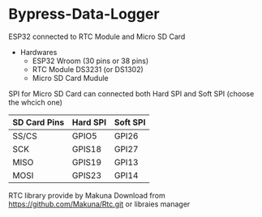 # Bypress-Data-Logger
ESP32 connected to RTC Module and Micro SD Card
- Hardwares
  - ESP32 Wroom (30 pins or 38 pins)
  - RTC Module DS3231 (or DS1302)
  - Micro SD Card Mudule

SPI for Micro SD Card can connected both Hard SPI and Soft SPI (choose the whcich one)

| SD Card Pins  |   Hard SPI    |   Soft SPI   |
| ------------- | ------------- | -------------|
| SS/CS  | GPIO5  | GPI26 |
| SCK  | GPIS18  |GPI27 |
| MISO | GPIS19 | GPI13 |
| MOSI | GPIS23  |  GPI14 |

RTC library provide by Makuna
Download from https://github.com/Makuna/Rtc.git or libraies manager
